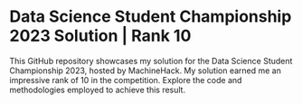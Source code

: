 # Data Science Student Championship 2023 Solution | Rank 10

This GitHub repository showcases my solution for the Data Science Student Championship 2023, hosted by MachineHack. My solution earned me an impressive rank of 10 in the competition. Explore the code and methodologies employed to achieve this result.
